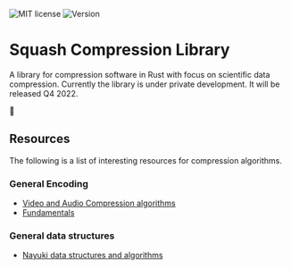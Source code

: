 ![MIT license](https://img.shields.io/crates/l/sqsh)
![Version](https://img.shields.io/crates/v/sqsh)

# Squash Compression Library

A library for compression software in Rust with focus on scientific data compression.
Currently the library is under private development. It will be released Q4 2022.

🤿

## Resources

The following is a list of interesting resources for compression algorithms.

### General Encoding

- [Video and Audio Compression algorithms](https://users.cs.cf.ac.uk/Dave.Marshall/Multimedia/node200.html)
- [Fundamentals](https://www.ics.uci.edu/~dan/pubs/DataCompression.html)

### General data structures

- [Nayuki data structures and algorithms](https://www.nayuki.io/page/overview-of-project-nayuki-software-licenses)
